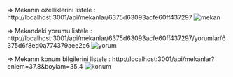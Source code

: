   => Mekanın özelliklerini listele :
    http://localhost:3001/api/mekanlar/6375d63093acfe60ff437297
  ![mekan](https://user-images.githubusercontent.com/115172638/202674620-1b45bb9f-cae4-429d-96ac-8bac4d65f903.png)



  => Mekandaki yorumu listele :
    http://localhost:3001/api/mekanlar/6375d63093acfe60ff437297/yorumlar/6375d6f8ed0a774379aee2c6
  ![yorum](https://user-images.githubusercontent.com/115172638/202674672-fe9e17d3-fb70-4964-bd7c-b364b77330ac.png)


  => Mekanın konum bilgilerini listele : 
    http://localhost:3001/api/mekanlar?enlem=37.8&boylam=35.4
  ![konum](https://user-images.githubusercontent.com/115172638/202674708-ab4fc688-5dd3-41d3-9914-4f7473a4b8c9.png)
